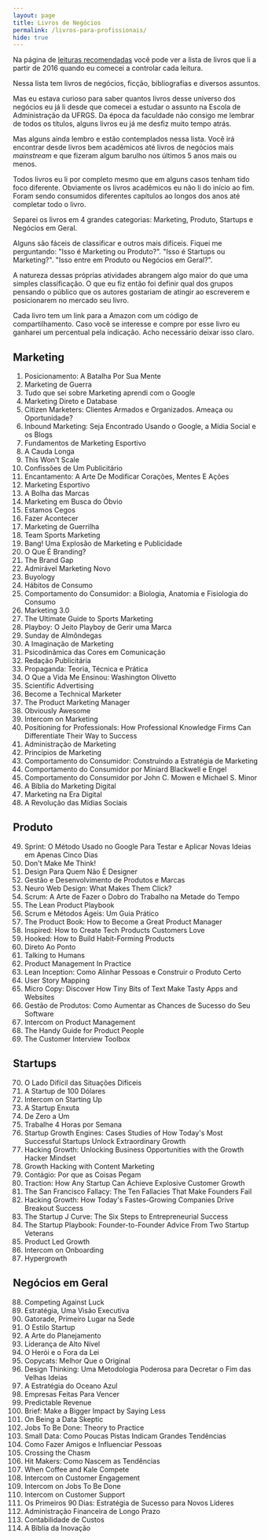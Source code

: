 ```yaml
---
layout: page
title: Livros de Negócios
permalink: /livros-para-profissionais/
hide: true
---
```


Na página de [leituras recomendadas](/leituras-recomendadas/) você pode ver a lista de livros que li a partir de 2016 quando eu comecei a controlar cada leitura.

Nessa lista tem livros de negócios, ficção, bibliografias e diversos assuntos.

Mas eu estava curioso para saber quantos livros desse universo dos negócios eu já li desde que comecei a estudar o assunto na Escola de Administração da UFRGS. Da época da faculdade não consigo me lembrar de todos os títulos, alguns livros eu já me desfiz muito tempo atrás. 

Mas alguns ainda lembro e estão contemplados nessa lista. Você irá encontrar desde livros bem acadêmicos até livros de negócios mais *mainstream* e que fizeram algum barulho nos últimos 5 anos mais ou menos.

Todos livros eu li por completo mesmo que em alguns casos tenham tido foco diferente. Obviamente os livros acadêmicos eu não li do início ao fim. Foram sendo consumidos diferentes capítulos ao longos dos anos até completar todo o livro.

Separei os livros em 4 grandes categorias: Marketing, Produto, Startups e Negócios em Geral.

Alguns são fáceis de classificar e outros mais difíceis. Fiquei me perguntando: "Isso é Marketing ou Produto?". "Isso é Startups ou Marketing?". "Isso entre em Produto ou Negócios em Geral?".

A natureza dessas próprias atividades abrangem algo maior do que uma simples classificação. O que eu fiz então foi definir qual dos grupos pensando o público que os autores gostariam de atingir ao escreverem e posicionarem no mercado seu livro.

Cada livro tem um link para a Amazon com um código de compartilhamento. Caso você se interesse e compre por esse livro eu ganharei um percentual pela indicação. Acho necessário deixar isso claro.

## Marketing

1. Posicionamento: A Batalha Por Sua Mente
2. Marketing de Guerra 
3. Tudo que sei sobre Marketing aprendi com o Google
4. Marketing Direto e Database
5. Citizen Marketers: Clientes Armados e Organizados. Ameaça ou Oportunidade?
6. Inbound Marketing: Seja Encontrado Usando o Google, a Mídia Social e os Blogs
7. Fundamentos de Marketing Esportivo
8. A Cauda Longa
9. This Won't Scale
10. Confissões de Um Publicitário
11. Encantamento: A Arte De Modificar Corações, Mentes E Ações
12. Marketing Esportivo
13. A Bolha das Marcas
14. Marketing em Busca do Óbvio
15. Estamos Cegos
16. Fazer Acontecer
17. Marketing de Guerrilha
18. Team Sports Marketing
19. Bang! Uma Explosão de Marketing e Publicidade
20. O Que É Branding?
21. The Brand Gap
22. Admirável Marketing Novo
23. Buyology
24. Hábitos de Consumo
25. Comportamento do Consumidor: a Biologia, Anatomia e Fisiologia do Consumo
26. Marketing 3.0
27. The Ultimate Guide to Sports Marketing
28. Playboy: O Jeito Playboy de Gerir uma Marca
29. Sunday de Almôndegas
30. A Imaginação de Marketing
31. Psicodinâmica das Cores em Comunicação
32. Redação Publicitária
33. Propaganda: Teoria, Técnica e Prática
34. O Que a Vida Me Ensinou: Washington Olivetto
35. Scientific Advertising
36. Become a Technical Marketer
37. The Product Marketing Manager
38. Obviously Awesome
39. Intercom on Marketing
40. Positioning for Professionals: How Professional Knowledge Firms Can Differentiate Their Way to Success
41. Administração de Marketing
42. Princípios de Marketing
43. Comportamento do Consumidor: Construindo a Estratégia de Marketing
44. Comportamento do Consumidor por Miniard Blackwell e Engel
45. Comportamento do Consumidor por John C. Mowen e Michael S. Minor
46. A Bíblia do Marketing Digital
47. Marketing na Era Digital
48. A Revolução das Mídias Sociais

## Produto

49. Sprint: O Método Usado no Google Para Testar e Aplicar Novas Ideias em Apenas Cinco Dias
50. Don't Make Me Think!
51. Design Para Quem Não É Designer
52. Gestão e Desenvolvimento de Produtos e Marcas
53. Neuro Web Design: What Makes Them Click?
54. Scrum: A Arte de Fazer o Dobro do Trabalho na Metade do Tempo
55. The Lean Product Playbook
56. Scrum e Métodos Ágeis: Um Guia Prático
57. The Product Book: How to Become a Great Product Manager
58. Inspired: How to Create Tech Products Customers Love
59. Hooked: How to Build Habit-Forming Products
60. Direto Ao Ponto
61. Talking to Humans
62. Product Management In Practice
63. Lean Inception: Como Alinhar Pessoas e Construir o Produto Certo
64. User Story Mapping
65. Micro Copy: Discover How Tiny Bits of Text Make Tasty Apps and Websites
66. Gestão de Produtos: Como Aumentar as Chances de Sucesso do Seu Software
67. Intercom on Product Management
68. The Handy Guide for Product People
69. The Customer Interview Toolbox

## Startups

70. O Lado Difícil das Situações Difíceis
71. A Startup de 100 Dólares
72. Intercom on Starting Up
73. A Startup Enxuta
74. De Zero a Um
75. Trabalhe 4 Horas por Semana
76. Startup Growth Engines: Cases Studies of How Today's Most Successful Startups Unlock Extraordinary Growth
77. Hacking Growth: Unlocking Business Opportunities with the Growth Hacker Mindset
78. Growth Hacking with Content Marketing
79. Contágio: Por que as Coisas Pegam
80. Traction: How Any Startup Can Achieve Explosive Customer Growth
81. The San Francisco Fallacy: The Ten Fallacies That Make Founders Fail
82. Hacking Growth: How Today's Fastes-Growing Companies Drive Breakout Success
83. The Startup J Curve: The Six Steps to Entrepreneurial Success
84. The Startup Playbook: Founder-to-Founder Advice From Two Startup Veterans
85. Product Led Growth
86. Intercom on Onboarding
87. Hypergrowth

## Negócios em Geral

88. Competing Against Luck
89. Estratégia, Uma Visão Executiva
90. Gatorade, Primeiro Lugar na Sede
91. O Estilo Startup
92. A Arte do Planejamento
93. Liderança de Alto Nível
94. O Herói e o Fora da Lei
95. Copycats: Melhor Que o Original
96. Design Thinking: Uma Metodologia Poderosa para Decretar o Fim das Velhas Ideias
97. A Estratégia do Oceano Azul
98. Empresas Feitas Para Vencer
99. Predictable Revenue
100. Brief: Make a Bigger Impact by Saying Less
101. On Being a Data Skeptic
102. Jobs To Be Done: Theory to Practice
103. Small Data: Como Poucas Pistas Indicam Grandes Tendências
104. Como Fazer Amigos e Influenciar Pessoas
105. Crossing the Chasm
106. Hit Makers: Como Nascem as Tendências
107. When Coffee and Kale Compete
108. Intercom on Customer Engagement
109. Intercom on Jobs To Be Done
110. Intercom on Customer Support
111. Os Primeiros 90 Dias: Estratégia de Sucesso para Novos Líderes
112. Administração Financeira de Longo Prazo
113. Contabilidade de Custos
114. A Bíblia da Inovação